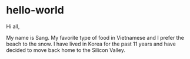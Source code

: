 # hello-world

Hi all,

My name is Sang. My favorite type of food in Vietnamese and I prefer the beach to the snow.
I have lived in Korea for the past 11 years and have decided to move back home to the Silicon Valley.
